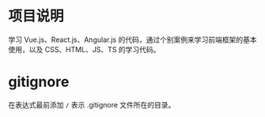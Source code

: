 # 项目说明

学习 Vue.js、React.js、Angular.js 的代码，通过个别案例来学习前端框架的基本使用，以及 CSS、HTML、JS、TS 的学习代码。

# gitignore

在表达式最前添加 `/` 表示 .gitignore 文件所在的目录。